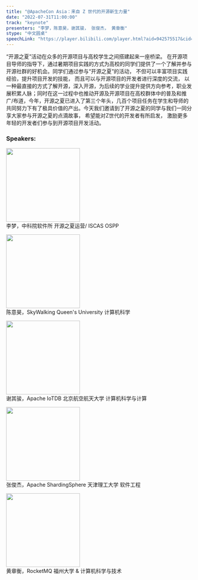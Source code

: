 ```yaml
---
title: "@ApacheCon Asia：来自 Z 世代的开源新生力量"
date: "2022-07-31T11:00:00" 
track: "keynote"
presenters: "李梦，陈意昊，谢其骏， 张俊杰， 黄章衡"
stype: "中文圆桌"
speechLink: "https://player.bilibili.com/player.html?aid=942575517&cid=817760221&page=1"
---
```

“开源之夏”活动在众多的开源项目与高校学生之间搭建起来一座桥梁。 在开源项目导师的指导下，通过暑期项目实践的方式为高校的同学们提供了一个了解并参与开源社群的好机会。同学们通过参与“开源之夏”的活动， 不但可以丰富项目实践经验，提升项目开发的技能， 而且可以与开源项目的开发者进行深度的交流， 以一种最直接的方式了解开源，深入开源，为后续的学业提升提供方向参考，职业发展积累人脉；同时在这一过程中也推动开源及开源项目在高校群体中的普及和推广/布道，今年，开源之夏已进入了第三个年头，几百个项目任务在学生和导师的共同努力下有了极具价值的产出。今天我们邀请到了开源之夏的同学与我们一同分享大家参与开源之夏的点滴故事， 希望能对Z世代的开发者有所启发， 激励更多年轻的开发者们参与到开源项目开发活动。

### Speakers: 
<img src="images/speaker/2011.png" width="200" /><br>
李梦，中科院软件所  开源之夏运营/ ISCAS OSPP 

<img src="images/speaker/2011_1.png" width="200" /><br>
陈意昊，SkyWalking  Queen's University 计算机科学

<img src="images/speaker/2011_2.png" width="200" /><br>
谢其骏，Apache IoTDB  北京航空航天大学 计算机科学与计算

<img src="images/speaker/2011_3.png" width="200" /><br>
张俊杰，Apache ShardingSphere 天津理工大学 软件工程

<img src="images/speaker/2011_4.png" width="200" /><br>
黄章衡，RocketMQ 福州大学 & 计算机科学与技术
